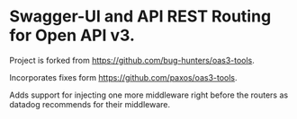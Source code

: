 # Swagger-UI and API REST Routing for Open API v3.

Project is forked from https://github.com/bug-hunters/oas3-tools.

Incorporates fixes form https://github.com/paxos/oas3-tools.

Adds support for injecting one more middleware right before the routers
as datadog recommends for their middleware.
